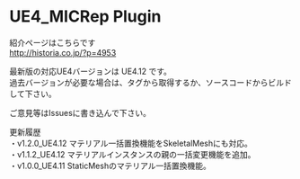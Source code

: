 # UE4_MICRep Plugin

紹介ページはこちらです  
http://historia.co.jp/?p=4953  
  
最新版の対応UE4バージョンは UE4.12 です。  
過去バージョンが必要な場合は、タグから取得するか、ソースコードからビルドして下さい。  
  
ご意見等はIssuesに書き込んで下さい。  
  
更新履歴  
・v1.2.0_UE4.12 マテリアル一括置換機能をSkeletalMeshにも対応。  
・v1.1.2_UE4.12 マテリアルインスタンスの親の一括変更機能を追加。  
・v1.0.0_UE4.11 StaticMeshのマテリアル一括置換機能。  

